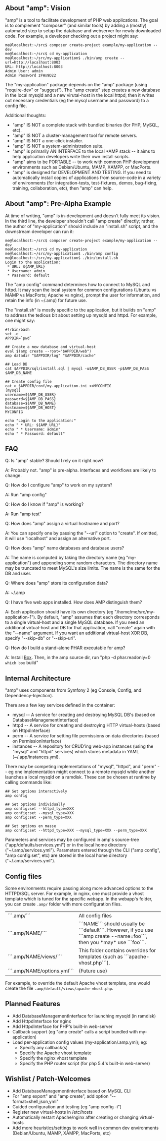 ## About "amp": Vision ##

"amp" is a tool to facilitate development of PHP web applications. The goal is
to complement "composer" (and similar tools) by adding a (mostly) automated
step to setup the database and webserver for newly downloaded code. For example,
a developer checking out a project might say:

```
me@localhost:~/src$ composer create-project example/my-application --dev
me@localhost:~/src$ cd my-application
me@localhost:~/src/my-application$ ./bin/amp create --url=http://localhost:8003
URL: http://localhost:8003
Admin User: admin
Admin Password zFWx9D22
```

The "my-application" package depends on the "amp" package (using "require-dev" or
"suggest").  The "amp create" step creates a new database in the local mysqld and
a new virutal-host in the local httpd; then it writes out necessary credentials
(eg the mysql username and password) to a config file.

Additional thoughts:

 * "amp" IS NOT a complete stack with bundled binaries (for PHP, MySQL, etc).
 * "amp" IS NOT a cluster-management tool for remote servers.
 * "amp" IS NOT a one-click installer.
 * "amp" IS NOT a system-administration suite.
 * "amp" is primarily AN INTERFACE to the local *AMP stack -- it aims to help
   application developers write their own install scripts.
 * "amp" aims to be PORTABLE -- to work with common PHP development environments
   such as Debian/Ubuntu, MAMP, XAMPP, or MacPorts.
 * "amp" is designed for DEVELOPMENT AND TESTING. If you need to automatically install
   copies of applications from source-code in a variety of environments (for
   integration-tests, test-fixtures, demos, bug-fixing, training, collaboration, etc),
   then "amp" can help.

## About "amp": Pre-Alpha Example ##

At time of writing, "amp" is in-development and doesn't fully meet its vision.
In the third line, the developer shouldn't call "amp create" directly; rather,
the author of "my-application" should include an "install.sh" script, and
the downstream developer can run it:

```
me@localhost:~/src$ composer create-project example/my-application --dev
me@localhost:~/src$ cd my-application
me@localhost:~/src/my-application$ ./bin/amp config
me@localhost:~/src/my-application$ ./bin/install.sh
Login to the application:
 * URL: ${AMP_URL}
 * Username: admin
 * Password: default
```

The "amp config" command determines how to connect to MySQL and httpd.
It may scan the local system for common configurations (Ubuntu vs
MAMP vs MacPorts; Apache vs nginx), prompt the user for information, and
retain the info (in ~/.amp) for future use.

The "install.sh" is mostly specific to the application, but it builds
on "amp" to address the tedious bit about setting up mysqld and httpd.
For example, one might say:

```
#!/bin/bash
set -e
APPDIR=`pwd`

## Create a new database and virtual-host
eval $(amp create --root="$APPDIR/web")
amp datadir "$APPDIR/log" "$APPDIR/cache"

## Load DB
cat $APPDIR/sql/install.sql | mysql -u$AMP_DB_USER -p$AMP_DB_PASS $AMP_DB_NAME

## Create config file
cat > $APPDIR/conf/my-application.ini <<MYCONFIG
[mysql]
username=${AMP_DB_USER}
password=${AMP_DB_PASS}
database=${AMP_DB_NAME}
hostname=${AMP_DB_HOST}
MYCONFIG

echo "Login to the application:"
echo " * URL: ${AMP_URL}"
echo " * Username: admin"
echo " * Password: default"
```

## FAQ ##

Q: Is "amp" stable? Should I rely on it right now?

A: Probably not. "amp" is pre-alpha. Interfaces and workflows are likely to change.

Q: How do I configure "amp" to work on my system?

A: Run "amp config"

Q: How do I know if "amp" is working?

A: Run "amp test"

Q: How does "amp" assign a virtual hostname and port?

A: You can specify one by passing the "--url" option to "create". If omitted,
it will use "localhost" and assign an alternative port.

Q: How does "amp" name databases and database users?

A: The name is computed by taking the directory name (eg "my-application")
and appending some random characters.  The directory name may be truncated
to meet MySQL's size limits.  The name is the same for the DB and user.

Q: Where does "amp" store its configuration data?

A: ~/.amp

Q: I have five web apps installed. How does AMP distinguish them?

A: Each application should have its own directory (eg
"/home/me/src/my-application-1").  By default, "amp" assumes that each
directory corresponds to a single virtual-host and a single MySQL database.
If you need an additional virtual-host and DB for that application, call
"create" again with the "--name" argument.  If you want an additional
virtual-host XOR DB, specify "--skip-db" or "--skip-url".

Q: How do I build a stand-alone PHAR executable for amp?

A: Install [Box](http://box-project.org/). Then, in the amp source dir, run "php -d phar.readonly=0 `which box` build"

## Internal Architecture ##

"amp" uses components from Symfony 2 (eg Console, Config, and
Dependency-Injection).

There are a few key services defined in the container:

 * mysql -- A service for creating and destroying MySQL DB's
   (based on DatabaseManagementInterface)
 * httpd -- A service for creating and destroying HTTP virtual-hosts
   (based on HttpdInterface)
 * perm -- A service for setting file permissions on data directories
   (based on PermissionInterface)
 * instances -- A repository for CRUD'ing web-app instances (using the
   "mysql" and "httpd" services) which stores metadata in YAML
   (~/.app/instances.yml).

There may be competing implementations of "mysql", "httpd", and "perm" -- eg
one implementation might connect to a remote mysqld while another launches a
local mysqld on a ramdisk.  These can be chosen at runtime by calling
commands like:

```
## Set options interactively
amp config

## Set options individually
amp config:set --httpd_type=XXX
amp config:set --mysql_type=XXX
amp config:set --perm_type=XXX

## Set options en masse
amp config:set --httpd_type=XXX --mysql_type=XXX --perm_type=XXX
```

Parameters and services may be configured in amp's source-tree
("app/defaults/services.yml") or in the local home directory
("~/.amp/services.yml"). Parameters entered through the CLI
("amp config", "amp config:set", etc) are stored in the local
home directory ("~/.amp/services.yml").

## Config files ##

Some environments require passing along more advanced options to the
HTTPD/SQL server.  For example, in nginx, one must provide a vhost template
which is tuned for the specific webapp. In the webapp's folder, you can
create ```.amp/``` folder with more configuration files.

<table><tbody>
<tr>
  <td>```.amp/```</td>
  <td>All config files</td>
</tr>
<tr>
  <td>```.amp/NAME/```</td>
  <td>```NAME``` should usually be ```default```. However, if you use ```amp create --name=foo```, then you *may* use ```foo```.</td>
</tr>
<tr>
  <td>```.amp/NAME/views/```</td>
  <td>This folder contains overrides for templates (such as ```apache-vhost.php```).</td>
</tr>
<tr>
  <td>```.amp/NAME/options.yml```</td>
  <td>(Future use)</td>
</tr>
</tbody></table>

For example, to override the default Apache vhost template, one would create
the file ```.amp/default/views/apache-vhost.php```.

## Planned Features ##

 * Add DatabaseManagementInterface for launching mysqld (in ramdisk)
 * Add HttpdInterface for nginx
 * Add HttpdInterface for PHP's built-in web-server
 * Callback support (eg "amp create" calls a script bundled with my-application)
 * Load per-application config values (my-application/.amp.yml); eg:
   * Specify any callback(s)
   * Specify the Apache vhost template
   * Specify the nginx vhost template
   * Specify the PHP router script (for php 5.4's built-in web-server)

## Wishlist / Patch-Welcomes ##

 * Add DatabaseManagementInterface based on MySQL CLI
 * For "amp export" and "amp create", add option "--format=shell,json,yml"
 * Guided configuration and testing (eg "amp config -i")
 * Register new virtual-hosts in /etc/hosts
 * Automatically restart Apache/nginx after creating or changing virtual-hosts
 * Add more heuristics/settings to work well in common dev environments
   (Debian/Ubuntu, MAMP, XAMPP, MacPorts, etc)
